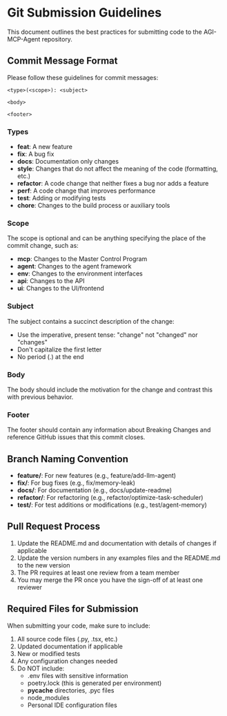 # Git Submission Guidelines

This document outlines the best practices for submitting code to the AGI-MCP-Agent repository.

## Commit Message Format

Please follow these guidelines for commit messages:

```
<type>(<scope>): <subject>

<body>

<footer>
```

### Types
- **feat**: A new feature
- **fix**: A bug fix
- **docs**: Documentation only changes
- **style**: Changes that do not affect the meaning of the code (formatting, etc.)
- **refactor**: A code change that neither fixes a bug nor adds a feature
- **perf**: A code change that improves performance
- **test**: Adding or modifying tests
- **chore**: Changes to the build process or auxiliary tools

### Scope
The scope is optional and can be anything specifying the place of the commit change, such as:
- **mcp**: Changes to the Master Control Program
- **agent**: Changes to the agent framework
- **env**: Changes to the environment interfaces
- **api**: Changes to the API
- **ui**: Changes to the UI/frontend

### Subject
The subject contains a succinct description of the change:
- Use the imperative, present tense: "change" not "changed" nor "changes"
- Don't capitalize the first letter
- No period (.) at the end

### Body
The body should include the motivation for the change and contrast this with previous behavior.

### Footer
The footer should contain any information about Breaking Changes and reference GitHub issues that this commit closes.

## Branch Naming Convention

- **feature/**: For new features (e.g., feature/add-llm-agent)
- **fix/**: For bug fixes (e.g., fix/memory-leak)
- **docs/**: For documentation (e.g., docs/update-readme)
- **refactor/**: For refactoring (e.g., refactor/optimize-task-scheduler)
- **test/**: For test additions or modifications (e.g., test/agent-memory)

## Pull Request Process

1. Update the README.md and documentation with details of changes if applicable
2. Update the version numbers in any examples files and the README.md to the new version
3. The PR requires at least one review from a team member
4. You may merge the PR once you have the sign-off of at least one reviewer

## Required Files for Submission

When submitting your code, make sure to include:

1. All source code files (.py, .tsx, etc.)
2. Updated documentation if applicable
3. New or modified tests
4. Any configuration changes needed
5. Do NOT include:
   - .env files with sensitive information
   - poetry.lock (this is generated per environment)
   - __pycache__ directories, .pyc files
   - node_modules
   - Personal IDE configuration files 